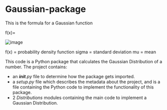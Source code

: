 # Gaussian-package
This is the formula for a Gaussian function

f(x)= 

![image](https://user-images.githubusercontent.com/69425502/137986930-6c950158-c0ca-469c-932b-be000f9f0a30.png)

f(x)	=	probability density function
sigma	=	standard deviation
mu	=	mean

This code is a Python package that calculates the Gaussian Distribution of a number. The project contains:
* an ___init__.py_ file to determine how the package gets imported.
* a _setup.py_ file which describes the metadata about the project, and is a file containing the Python code to implement the functionality of this package.
* 2 _Distributions_ modules containing the main code to implement a Gaussian Distribution.
